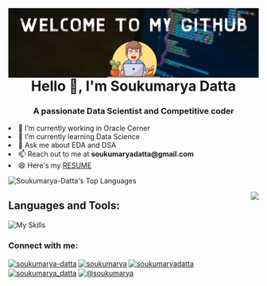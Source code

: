 
<img align="right" src="https://github.com/Soukumarya-Datta/Soukumarya-Datta/blob/main/Banniere-articles-35.png">

<h1 align="center">Hello 👋, I'm Soukumarya Datta</h1>
<h3 align="center">A passionate Data Scientist and Competitive coder</h3>

<!--
**Soukumarya-Datta/Soukumarya-Datta** is a ✨ _special_ ✨ repository because its `README.md` (this file) appears on your GitHub profile.

Here are some ideas to get you started:
-->
<li>🔭 I’m currently working in Oracle Cerner
<li>🌱 I’m currently learning Data Science
<li> 💬 Ask me about EDA and DSA
<li>📫 Reach out to me at <b>soukumaryadatta@gmail.com</b>
<li>😄 Here's my <a href="https://drive.google.com/file/d/1Zp5Agqs511pCVnSH7N0p1fF-lf20y3ok/view?usp=sharing">RESUME</a>
<br>

![Soukumarya-Datta's Top Languages](https://github-readme-stats.vercel.app/api/top-langs?username=soukumarya-datta&theme=vue-dark&show_icons=true&locale=en&hide_border=true&layout=compact)

<img align="right" src="https://github-readme-stats.vercel.app/api?username=Soukumarya-Datta&theme=vue-dark&show_icons=true&hide_border=true&count_private=true">

## Languages and Tools:

![My Skills](https://go-skill-icons.vercel.app/api/icons?i=py,numpy,pandas,scipy,matplotlib,seaborn,opencv,tensorflow,sklearn,jupyter,anaconda,sqlite,huggingface,api,html,css,markdown,c,cpp,git,github,postman,rails,ruby&perline=6&theme=dark)

<h3 align="left">Connect with me:</h3>
<p align="left">
<a href="https://linkedin.com/in/soukumarya-datta-974b01185" target="blank"><img align="center" src="https://raw.githubusercontent.com/rahuldkjain/github-profile-readme-generator/master/src/images/icons/Social/linked-in-alt.svg" alt="soukumarya-datta" height="30" width="40" /></a>
<a href="https://kaggle.com/soukumarya" target="blank"><img align="center" src="https://raw.githubusercontent.com/rahuldkjain/github-profile-readme-generator/master/src/images/icons/Social/kaggle.svg" alt="soukumarya" height="30" width="40" /></a>
<a href="https://www.hackerrank.com/soukumaryadatta" target="blank"><img align="center" src="https://raw.githubusercontent.com/rahuldkjain/github-profile-readme-generator/master/src/images/icons/Social/hackerrank.svg" alt="soukumaryadatta" height="30" width="40" /></a>
<a href="https://www.leetcode.com/soukumarya_datta" target="blank"><img align="center" src="https://raw.githubusercontent.com/rahuldkjain/github-profile-readme-generator/master/src/images/icons/Social/leet-code.svg" alt="soukumarya_datta" height="30" width="40" /></a>
<a href="https://www.hackerearth.com/@soukumarya" target="blank"><img align="center" src="https://raw.githubusercontent.com/rahuldkjain/github-profile-readme-generator/master/src/images/icons/Social/hackerearth.svg" alt="@soukumarya" height="30" width="40" /></a>
</p>
